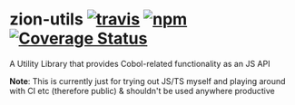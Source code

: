 # zion-utils [![travis][travis-image]][travis-url] [![npm][npm-image]][npm-url] [![Coverage Status][coverage-image]][coverage-url]

[travis-image]: https://travis-ci.org/jakobwgnr/zion-utils.svg?branch=master
[travis-url]: https://travis-ci.org/jakobwgnr/zion-utils
[npm-image]: https://img.shields.io/npm/v/zion-utils.svg
[npm-url]: https://www.npmjs.com/package/zion-utils
[coverage-image]: https://coveralls.io/repos/github/jakobwgnr/zion-utils/badge.svg
[coverage-url]: https://coveralls.io/github/jakobwgnr/zion-utils

A Utility Library that provides Cobol-related functionality as an JS API

**Note**: This is currently just for trying out JS/TS myself and playing around with CI etc (therefore public) & shouldn't be used anywhere productive

